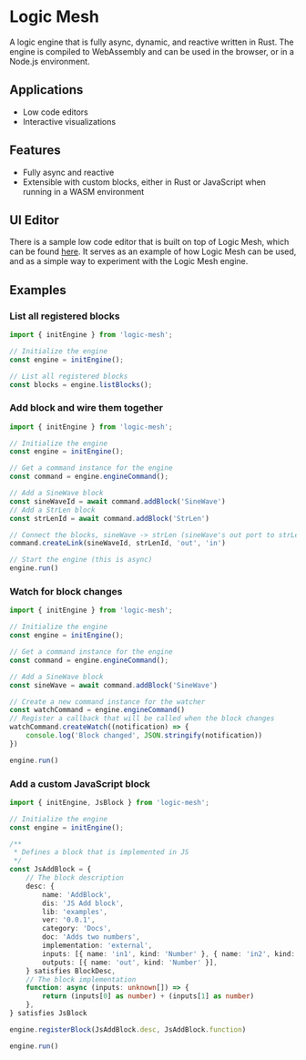 # Logic Mesh
A logic engine that is fully async, dynamic, and reactive written in Rust.
The engine is compiled to WebAssembly and can be used in the browser, or in a Node.js environment.

## Applications
- Low code editors
- Interactive visualizations

## Features
- Fully async and reactive
- Extensible with custom blocks, either in Rust or JavaScript when running in a WASM environment

## UI Editor
There is a sample low code editor that is built on top of Logic Mesh, which can be found [here](https://rracariu.github.io/logic-mesh/). It serves as an example of how Logic Mesh can be used, and as a simple way to experiment with the Logic Mesh engine.

## Examples

### List all registered blocks
```ts
import { initEngine } from 'logic-mesh';

// Initialize the engine
const engine = initEngine();

// List all registered blocks
const blocks = engine.listBlocks();
```

### Add block and wire them together
```ts
import { initEngine } from 'logic-mesh';

// Initialize the engine
const engine = initEngine();

// Get a command instance for the engine
const command = engine.engineCommand();

// Add a SineWave block
const sineWaveId = await command.addBlock('SineWave')
// Add a StrLen block
const strLenId = await command.addBlock('StrLen')

// Connect the blocks, sineWave -> strLen (sineWave's out port to strLen's in port)
command.createLink(sineWaveId, strLenId, 'out', 'in')

// Start the engine (this is async)
engine.run()
```

### Watch for block changes
```ts
import { initEngine } from 'logic-mesh';

// Initialize the engine
const engine = initEngine();

// Get a command instance for the engine
const command = engine.engineCommand();

// Add a SineWave block
const sineWave = await command.addBlock('SineWave')

// Create a new command instance for the watcher
const watchCommand = engine.engineCommand()
// Register a callback that will be called when the block changes
watchCommand.createWatch((notification) => {
	console.log('Block changed', JSON.stringify(notification))
})

engine.run()
```

### Add a custom JavaScript block
```ts
import { initEngine, JsBlock } from 'logic-mesh';

// Initialize the engine
const engine = initEngine();

/**
 * Defines a block that is implemented in JS
 */
const JsAddBlock = {
	// The block description
	desc: {
		name: 'AddBlock',
		dis: 'JS Add block',
		lib: 'examples',
		ver: '0.0.1',
		category: 'Docs',
		doc: 'Adds two numbers',
		implementation: 'external',
		inputs: [{ name: 'in1', kind: 'Number' }, { name: 'in2', kind: 'Number' }],
		outputs: [{ name: 'out', kind: 'Number' }],
	} satisfies BlockDesc,
	// The block implementation
	function: async (inputs: unknown[]) => {
		return (inputs[0] as number) + (inputs[1] as number)
	},
} satisfies JsBlock

engine.registerBlock(JsAddBlock.desc, JsAddBlock.function)

engine.run()
```

